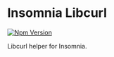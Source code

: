 # Insomnia Libcurl

[![Npm Version](https://img.shields.io/npm/v/insomnia-libcurl.svg)](https://www.npmjs.com/package/insomnia-libcurl)

Libcurl helper for Insomnia.
